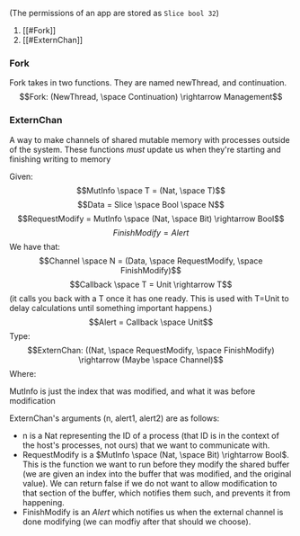 (The permissions of an app are stored as  `Slice bool 32`)
1. [[#Fork]]
2. [[#ExternChan]]


### Fork
Fork takes in two functions. They are named newThread, and continuation.$$Fork: (NewThread, \space Continuation) \rightarrow Management$$

### ExternChan
A way to make channels of shared mutable memory with processes outside of the system. These functions *must* update us when they're starting and finishing writing to memory


Given:
$$MutInfo \space T = (Nat, \space T)$$
$$Data = Slice \space Bool \space N$$
$$RequestModify = MutInfo \space (Nat, \space Bit) \rightarrow Bool$$
$$FinishModify = Alert$$
We have that:
$$Channel \space N = (Data, \space RequestModify, \space FinishModify)$$
$$Callback \space T = Unit \rightarrow T$$
(it calls you back with a T once it has one ready. This is used with T=Unit to delay calculations until something important happens.)
$$Alert = Callback \space Unit$$
Type:
$$ExternChan: ((Nat, \space RequestModify, \space FinishModify) \rightarrow (Maybe \space Channel)$$
Where:

MutInfo is just the index that was modified, and what it was before modification



ExternChan's arguments (n, alert1, alert2) are as follows:
- n is a Nat representing the ID of a process (that ID is in the context of the host's processes, not ours) that we want to communicate with.
- RequestModify is a $MutInfo \space (Nat, \space Bit) \rightarrow Bool$. This is the function we want to run before they modify the shared buffer (we are given an index into the buffer that was modified, and the original value). We can return false if we do not want to allow modification to that section of the buffer, which notifies them such, and prevents it from happening.
- FinishModify is an $Alert$ which notifies us when the external channel is done modifying (we can modfiy after that should we choose).